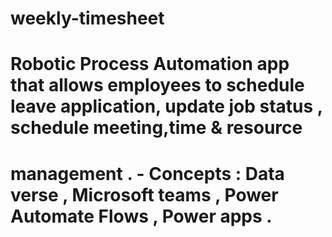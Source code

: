 # weekly-timesheet
# Robotic Process Automation app that allows employees to schedule leave application, update job status , schedule meeting,time & resource
# management . - Concepts : Data verse , Microsoft teams , Power Automate Flows , Power apps .

